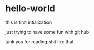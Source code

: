 # hello-world
this is first intialization

just trying to have some fun with git hub

tank you for reading shit like that
